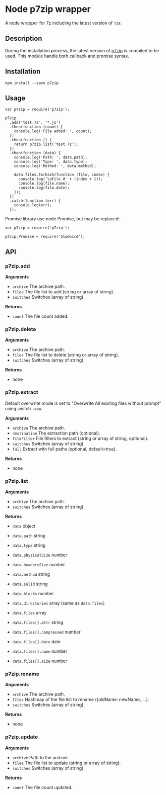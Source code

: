 Node p7zip wrapper
==================

A node wrapper for 7z including the latest version of `7za`.

Description
-----------

During the installation process, the latest version of [p7zip](https://github.com/jbdemonte/p7zip) is compiled to be used.
This module handle both callback and promise syntax.

Installation
------------

```
npm install --save p7zip
```


Usage
-----
```
var p7zip = require('p7zip');

p7zip
  .add('test.7z', '*.js')
  .then(function (count) {
    console.log('File added: ', count);
  })
  .then(function () {
    return p7zip.list('test.7z');
  })
  .then(function (data) {
    console.log('Path: ', data.path);
    console.log('Type: ', data.type);
    console.log('Method: ', data.method);

    data.files.forEach(function (file, index) {
      console.log('\nFile #' + (index + 1));
      console.log(file.name);
      console.log(file.date);
    });
  })
  .catch(function (err) {
    console.log(err);
  });
```

Promise library use node Promise, but may be replaced:

```
var p7zip = require('p7zip');

p7zip.Promise = require('bluebird');
```


API
---

### p7zip.add

**Arguments**
 * `archive` The archive path.
 * `files` The file list to add (string or array of string).
 * `switches` Switches (array of string).

**Returns**
 * `count` The file count added.


### p7zip.delete

**Arguments**
 * `archive` The archive path.
 * `files` The file list to delete (string or array of string).
 * `switches` Switches (array of string).

**Returns**
 * none


### p7zip.extract

Default overwrite mode is set to "Overwrite All existing files without prompt" using switch `-aoa`.

**Arguments**
 * `archive` The archive path.
 * `destination` The extraction path (optional).
 * `fileFilter` File filters to extract (string or array of string, optional).
 * `switches` Switches (array of string).
 * `full` Extract with full paths (optional, default=true).

**Returns**
 * none


### p7zip.list

**Arguments**
 * `archive` The archive path.
 * `switches` Switches (array of string).

**Returns**
 * `data`           object

 * `data.path`          string
 * `data.type`          string
 * `data.physicalSize`  number
 * `data.headersSize`   number
 * `data.method`        string
 * `data.solid`         string
 * `data.blocks`        number
 * `data.directories`   array (same as `data.files`)
 * `data.files`         array

 * `data.files[].attr`          string
 * `data.files[].compressed`    number
 * `data.files[].date`          date
 * `data.files[].name`          number
 * `data.files[].size`          number


### p7zip.rename

**Arguments**
 * `archive` The archive path.
 * `files` Hashmap of the file list to rename ({oldName: newName, ...}.
 * `switches` Switches (array of string).

**Returns**
 * none

### p7zip.update

**Arguments**
 * `archive` Path to the archive.
 * `files` The file list to update (string or array of string).
 * `switches` Switches (array of string).

**Returns**
 * `count` The file count updated.

